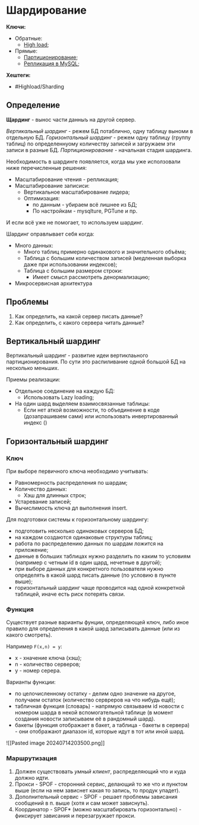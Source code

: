 
# Шардирование

**Ключи:**
- Обратные:
	- [High load](high-load);
- Прямые:
	- [Партиционирование](high-load-partitioning);
	- [Репликация в MySQL](mysql-replicarion);

**Хештеги:**
- #Highload/Sharding

## Определение

**Щардинг** - вынос части данныъ на другой сервер.

*Вертикальный шардинг* - режем БД потаблично, одну таблицу выноми в отдельную БД.
*Горизонтальный шардинг* - режем одну таблицу (группу таблиц) по определеннуому количеству записей и загружаем эти записи в разные БД.
*Партиционирование* - начальная стадия шардинга.

Необходимость в шардинге появляется, когда мы уже исползовали ниже перечисленные решения:
- Масштабирование чтения - репликация;
- Масштабирование записиси:
	- Вертикальное масштабирование лидера;
	- Оптимизация:
		- по данным - убираем всё лишнее из БД;
		- По настройкам - mysqlture, PGTune и пр.

И если всё уже не помогает, то используем шардинг.

Шардинг оправлывает себя когда:
- Много данных:
	- Много таблиц примерно одинакового и значительного объёма;
	- Таблица с большим количеством записей (медленная выборка даже при использовании индексов);
	- Таблица с большим размером строки:
		- Имеет смысл рассмотреть денормализацию;
- Микросервисная архитектура

## Проблемы

1) Как определить, на какой сервер писать данные?
2) Как определить, с какого сервера читать данные?

## Вертикальный шардинг

Вертикальный шардинг - развитие идеи вертиклаьного партиционирования. По сути это распиливание одной большой БД на несколько меньших.

Приемы реализации:
- Отдельное соединение на каждую БД:
	- Использовать Lazy loading;
- На один шард выделяем взаимосвязанные таблицы:
	- Если нет аткой возможности, то объединение в коде (дозапрашиваем сами) или использовать инвертированный индекс ()

## Горизонтальный шардинг

### Ключ

При выборе первичного ключа необходимо учитывать:
- Равномерность распределения по шардам;
- Количество данных:
	- Хэш для длинных строк;
- Устаревание записей;
- Вычислимость ключа дл выполнения insert.

Для подготовки системы к горизонтальному шардингу:
- подготовить несколько *одинаковых* серверов БД;
- на каждом создаются одинаковые структуры таблиц;
- работа по распределению данных по шардам ложится на приложение;
- данные в больших таблицах нужно разделить по каким то условиям (например с четным id в один щард, нечетные в другой);
- при выборе данных для конкретного пользователя нужно определять в какой шард писать данные (по условию в пункте выше);
- горизонтальный шардинг чаще проводится над одной конкретной таблицей, иначе есть риск потерять связи.

### Функция

Существует разные варианты фунции, определяющей ключ, либо иное правило для определения в какой шард записывать данные (или из какого смотреть).

Например `F(x,n) = y`:
- x - хначение ключа (хэш);
- n - количество серверов;
- y - номер серера.

Варианты функции:
- по целочисленному остатку - делим одно значение на другое, получаем остаток (количество сервреров на что нибудь ещё);
- табличная функция (словарь) - напрямую связываем id новости с номером шарда в некой вспомогательной таблице (в момент создания новости записываем её в рандомный шард).
- бакеты (функция отображает в бакет, а таблица - бакеты в сервера) - они отображают диапазон id, которые идут в тот или иной шард.

![[Pasted image 20240714203500.png]]


### Маршрутизация

1) Должен существовать *умный клиент*, распределяющий что и куда должно идти.
2) Прокси - SPOF - сторонний сервис, делающий то же что и пунктом выше (если на нем зависнет какая то запись, то продук упадет).
3) Дополнительный сервис - SPOF - решает проблемы зависания сообщений в п. выше (хотя и сам может зависнуть).
4) Координатор - SPOF* (можно масштабировать горизонтально) - фиксирует зависания и перезагружает прокси.